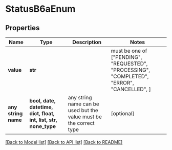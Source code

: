 # StatusB6aEnum


## Properties
Name | Type | Description | Notes
------------ | ------------- | ------------- | -------------
**value** | **str** |  |  must be one of ["PENDING", "REQUESTED", "PROCESSING", "COMPLETED", "ERROR", "CANCELLED", ]
**any string name** | **bool, date, datetime, dict, float, int, list, str, none_type** | any string name can be used but the value must be the correct type | [optional]

[[Back to Model list]](../README.md#documentation-for-models) [[Back to API list]](../README.md#documentation-for-api-endpoints) [[Back to README]](../README.md)


